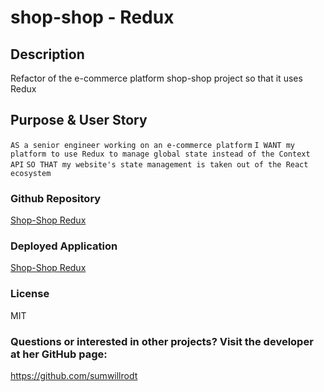 # shop-shop - Redux

## Description
Refactor of the e-commerce platform shop-shop project so that it uses Redux

## Purpose & User Story
`AS a senior engineer working on an e-commerce platform`
`I WANT my platform to use Redux to manage global state instead of the Context API`
`SO THAT my website's state management is taken out of the React ecosystem`

### Github Repository
[Shop-Shop Redux](https://github.com/sumwillrodt/shop-shop)

### Deployed Application
[Shop-Shop Redux](https://sumwillrodt.github.io/shop-shop/)
 
### License
MIT

### Questions or interested in other projects? Visit the developer at her GitHub page:
https://github.com/sumwillrodt
